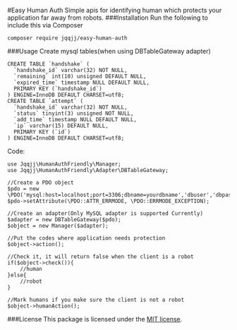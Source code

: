 #Easy Human Auth
Simple apis for identifying human which protects your application far away from robots.
###Installation
Run the following to include this via Composer
```
composer require jqqjj/easy-human-auth
```
###Usage
Create mysql tables(when using  DBTableGateway adapter)
```
CREATE TABLE `handshake` (
  `handshake_id` varchar(32) NOT NULL,
  `remaining` int(10) unsigned DEFAULT NULL,
  `expired_time` timestamp NULL DEFAULT NULL,
  PRIMARY KEY (`handshake_id`)
) ENGINE=InnoDB DEFAULT CHARSET=utf8;
CREATE TABLE `attempt` (
  `handshake_id` varchar(32) NOT NULL,
  `status` tinyint(3) unsigned NOT NULL,
  `add_time` timestamp NULL DEFAULT NULL,
  `ip` varchar(15) DEFAULT NULL,
  PRIMARY KEY (`id`)
) ENGINE=InnoDB DEFAULT CHARSET=utf8;
```
Code:
```
use Jqqjj\HumanAuthFriendly\Manager;
use Jqqjj\HumanAuthFriendly\Adapter\DBTableGateway;

//Create a PDO object
$pdo = new \PDO('mysql:host=localhost;port=3306;dbname=yourdbname','dbuser','dbpasswd');
$pdo->setAttribute(\PDO::ATTR_ERRMODE, \PDO::ERRMODE_EXCEPTION);

//Create an adapter(Only MySQL adapter is supported Currently)
$adapter = new DBTableGateway($pdo);
$object = new Manager($adapter);

//Put the codes where application needs protection
$object->action();

//Check it, it will return false when the client is a robot
if($object->check()){
	//human
}else{
	//robot
}

//Mark humans if you make sure the client is not a robot
$object->humanAction();
```

###License
This package is licensed under the [MIT license](http://opensource.org/licenses/MIT).